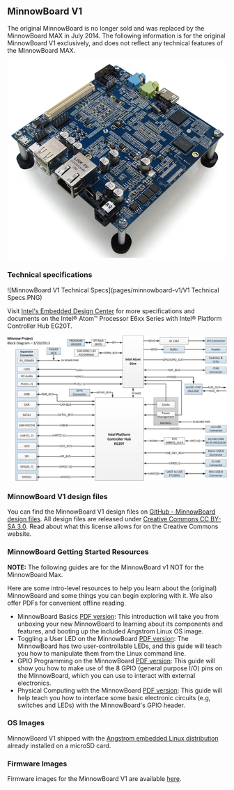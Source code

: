 ## MinnowBoard V1

The original MinnowBoard is no longer sold and was replaced by the MinnowBoard MAX in July 2014. The following information is for the original MinnowBoard V1 exclusively, and does not reflect any technical features of the MinnowBoard MAX.

![MinnowBoard V1](pages/minnowboard-v1/MinnowBoard-RevA-Angled2.jpg)

### Technical specifications

![MinnowBoard V1 Technical Specs](pages/minnowboard-v1/V1 Technical Specs.PNG)

Visit [Intel's Embedded Design Center](http://www.intel.com/content/www/us/en/intelligent-systems/queens-bay/embedded-intel-atom-e6xx-series-with-intel-platform-controller-hub-eg20t.html) for more specifications and documents on the Intel® Atom™ Processor E6xx Series with Intel® Platform Controller Hub EG20T.

![MinnowBoard V1 Block Diagram](pages/minnowboard-v1/Minnow-v1-Block-Diagram-03202013.jpg)

### MinnowBoard V1 design files

You can find the MinnowBoard V1 design files on [GitHub - MinnowBoard design files](https://github.com/MinnowBoard-org/design-files/tree/master/minnowboard-v1/rev-a). All design files are released under [Creative Commons CC BY-SA 3.0](https://creativecommons.org/licenses/by-sa/3.0/). Read about what this license allows for on the Creative Commons website.

### MinnowBoard Getting Started Resources

**NOTE:** The following guides are for the MinnowBoard v1 NOT for the MinnowBoard Max.

Here are some intro-level resources to help you learn about the (original) MinnowBoard and some things you can begin exploring with it. We also offer PDFs for convenient offline reading.

- MinnowBoard Basics [PDF version](https://github.com/MinnowBoard-org/design-files/blob/master/minnowboard-v1/rev-a/Getting-Started-Guides/Getting%20Started%20with%20the%20Minnowboard.pdf): This introduction will take you from unboxing your new MinnowBoard to learning about its components and features, and booting up the included Angstrom Linux OS image.
- Toggling a User LED on the MinnowBoard [PDF version](https://github.com/MinnowBoard-org/design-files/blob/master/minnowboard-v1/rev-a/Getting-Started-Guides/Toggling%20LED%20on%20MinnowBoard.pdf): The MinnowBoard has two user-controllable LEDs, and this guide will teach you how to manipulate them from the Linux command line.
- GPIO Programming on the MinnowBoard [PDF version](https://github.com/MinnowBoard-org/design-files/blob/master/minnowboard-v1/rev-a/Getting-Started-Guides/GPIO%20Programming%20on%20the%20MinnowBoard.pdf): This guide will show you how to make use of the 8 GPIO (general purpose I/O) pins on the MinnowBoard, which you can use to interact with external electronics.
- Physical Computing with the MinnowBoard [PDF version](https://github.com/MinnowBoard-org/design-files/blob/master/minnowboard-v1/rev-a/Getting-Started-Guides/Minnowboard-Physical-Computing.pdf): This guide will help teach you how to interface some basic electronic circuits (e.g, switches and LEDs) with the MinnowBoard's GPIO header.

### OS Images
MinnowBoard V1 shipped with the [Angstrom embedded Linux distribution](http://www.angstrom-distribution.org/) already installed on a microSD card.

### Firmware Images
Firmware images for the MinnowBoard V1 are available [here](http://firmware.intel.com/projects/minnowboard-uefi-firmware).

